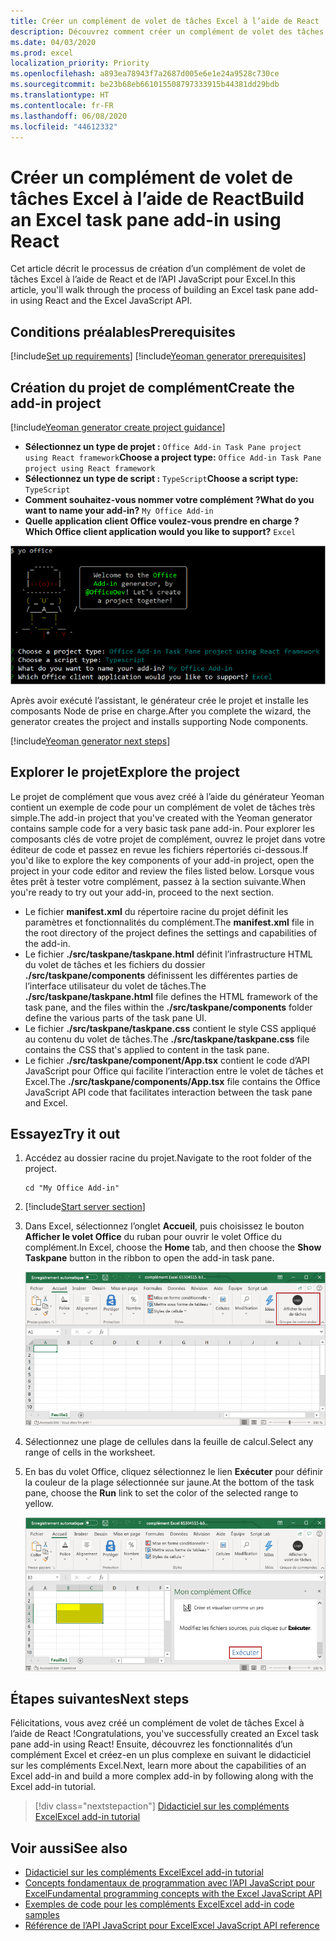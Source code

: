 ```yaml
---
title: Créer un complément de volet de tâches Excel à l’aide de React
description: Découvrez comment créer un complément de volet des tâches Excel simple à l’aide de l’API JavaScript et de React pour Office.
ms.date: 04/03/2020
ms.prod: excel
localization_priority: Priority
ms.openlocfilehash: a893ea78943f7a2687d005e6e1e24a9528c730ce
ms.sourcegitcommit: be23b68eb661015508797333915b44381dd29bdb
ms.translationtype: HT
ms.contentlocale: fr-FR
ms.lasthandoff: 06/08/2020
ms.locfileid: "44612332"
---
```

# <a name="build-an-excel-task-pane-add-in-using-react"></a><span data-ttu-id="727e9-103">Créer un complément de volet de tâches Excel à l’aide de React</span><span class="sxs-lookup"><span data-stu-id="727e9-103">Build an Excel task pane add-in using React</span></span>

<span data-ttu-id="727e9-104">Cet article décrit le processus de création d’un complément de volet de tâches Excel à l’aide de React et de l’API JavaScript pour Excel.</span><span class="sxs-lookup"><span data-stu-id="727e9-104">In this article, you'll walk through the process of building an Excel task pane add-in using React and the Excel JavaScript API.</span></span>

## <a name="prerequisites"></a><span data-ttu-id="727e9-105">Conditions préalables</span><span class="sxs-lookup"><span data-stu-id="727e9-105">Prerequisites</span></span>

[!include[Set up requirements](../includes/set-up-dev-environment-beforehand.md)]
[!include[Yeoman generator prerequisites](../includes/quickstart-yo-prerequisites.md)]

## <a name="create-the-add-in-project"></a><span data-ttu-id="727e9-106">Création du projet de complément</span><span class="sxs-lookup"><span data-stu-id="727e9-106">Create the add-in project</span></span>

[!include[Yeoman generator create project guidance](../includes/yo-office-command-guidance.md)]

- <span data-ttu-id="727e9-107">**Sélectionnez un type de projet :** `Office Add-in Task Pane project using React framework`</span><span class="sxs-lookup"><span data-stu-id="727e9-107">**Choose a project type:** `Office Add-in Task Pane project using React framework`</span></span>
- <span data-ttu-id="727e9-108">**Sélectionnez un type de script :** `TypeScript`</span><span class="sxs-lookup"><span data-stu-id="727e9-108">**Choose a script type:** `TypeScript`</span></span>
- <span data-ttu-id="727e9-109">**Comment souhaitez-vous nommer votre complément ?**</span><span class="sxs-lookup"><span data-stu-id="727e9-109">**What do you want to name your add-in?**</span></span> `My Office Add-in`
- <span data-ttu-id="727e9-110">**Quelle application client Office voulez-vous prendre en charge ?**</span><span class="sxs-lookup"><span data-stu-id="727e9-110">**Which Office client application would you like to support?**</span></span> `Excel`

![Générateur Yeoman](../images/yo-office-excel-react-2.png)

<span data-ttu-id="727e9-112">Après avoir exécuté l’assistant, le générateur crée le projet et installe les composants Node de prise en charge.</span><span class="sxs-lookup"><span data-stu-id="727e9-112">After you complete the wizard, the generator creates the project and installs supporting Node components.</span></span>

[!include[Yeoman generator next steps](../includes/yo-office-next-steps.md)]

## <a name="explore-the-project"></a><span data-ttu-id="727e9-113">Explorer le projet</span><span class="sxs-lookup"><span data-stu-id="727e9-113">Explore the project</span></span>

<span data-ttu-id="727e9-114">Le projet de complément que vous avez créé à l’aide du générateur Yeoman contient un exemple de code pour un complément de volet de tâches très simple.</span><span class="sxs-lookup"><span data-stu-id="727e9-114">The add-in project that you've created with the Yeoman generator contains sample code for a very basic task pane add-in.</span></span> <span data-ttu-id="727e9-115">Pour explorer les composants clés de votre projet de complément, ouvrez le projet dans votre éditeur de code et passez en revue les fichiers répertoriés ci-dessous.</span><span class="sxs-lookup"><span data-stu-id="727e9-115">If you'd like to explore the key components of your add-in project, open the project in your code editor and review the files listed below.</span></span> <span data-ttu-id="727e9-116">Lorsque vous êtes prêt à tester votre complément, passez à la section suivante.</span><span class="sxs-lookup"><span data-stu-id="727e9-116">When you're ready to try out your add-in, proceed to the next section.</span></span>

- <span data-ttu-id="727e9-117">Le fichier **manifest.xml** du répertoire racine du projet définit les paramètres et fonctionnalités du complément.</span><span class="sxs-lookup"><span data-stu-id="727e9-117">The **manifest.xml** file in the root directory of the project defines the settings and capabilities of the add-in.</span></span>
- <span data-ttu-id="727e9-118">Le fichier **./src/taskpane/taskpane.html** définit l’infrastructure HTML du volet de tâches et les fichiers du dossier **./src/taskpane/components** définissent les différentes parties de l’interface utilisateur du volet de tâches.</span><span class="sxs-lookup"><span data-stu-id="727e9-118">The **./src/taskpane/taskpane.html** file defines the HTML framework of the task pane, and the files within the **./src/taskpane/components** folder define the various parts of the task pane UI.</span></span>
- <span data-ttu-id="727e9-119">Le fichier **./src/taskpane/taskpane.css** contient le style CSS appliqué au contenu du volet de tâches.</span><span class="sxs-lookup"><span data-stu-id="727e9-119">The **./src/taskpane/taskpane.css** file contains the CSS that's applied to content in the task pane.</span></span>
- <span data-ttu-id="727e9-120">Le fichier **./src/taskpane/component/App.tsx** contient le code d’API JavaScript pour Office qui facilite l’interaction entre le volet de tâches et Excel.</span><span class="sxs-lookup"><span data-stu-id="727e9-120">The **./src/taskpane/components/App.tsx** file contains the Office JavaScript API code that facilitates interaction between the task pane and Excel.</span></span>

## <a name="try-it-out"></a><span data-ttu-id="727e9-121">Essayez</span><span class="sxs-lookup"><span data-stu-id="727e9-121">Try it out</span></span>

1. <span data-ttu-id="727e9-122">Accédez au dossier racine du projet.</span><span class="sxs-lookup"><span data-stu-id="727e9-122">Navigate to the root folder of the project.</span></span>

    ```command&nbsp;line
    cd "My Office Add-in"
    ```

2. [!include[Start server section](../includes/quickstart-yo-start-server-excel.md)] 

3. <span data-ttu-id="727e9-123">Dans Excel, sélectionnez l’onglet **Accueil**, puis choisissez le bouton **Afficher le volet Office** du ruban pour ouvrir le volet Office du complément.</span><span class="sxs-lookup"><span data-stu-id="727e9-123">In Excel, choose the **Home** tab, and then choose the **Show Taskpane** button in the ribbon to open the add-in task pane.</span></span>

    ![Bouton Complément Excel](../images/excel-quickstart-addin-3b.png)

4. <span data-ttu-id="727e9-125">Sélectionnez une plage de cellules dans la feuille de calcul.</span><span class="sxs-lookup"><span data-stu-id="727e9-125">Select any range of cells in the worksheet.</span></span>

5. <span data-ttu-id="727e9-126">En bas du volet Office, cliquez sélectionnez le lien **Exécuter** pour définir la couleur de la plage sélectionnée sur jaune.</span><span class="sxs-lookup"><span data-stu-id="727e9-126">At the bottom of the task pane, choose the **Run** link to set the color of the selected range to yellow.</span></span>

    ![Complément Excel](../images/excel-quickstart-addin-3c.png)

## <a name="next-steps"></a><span data-ttu-id="727e9-128">Étapes suivantes</span><span class="sxs-lookup"><span data-stu-id="727e9-128">Next steps</span></span>

<span data-ttu-id="727e9-129">Félicitations, vous avez créé un complément de volet de tâches Excel à l’aide de React !</span><span class="sxs-lookup"><span data-stu-id="727e9-129">Congratulations, you've successfully created an Excel task pane add-in using React!</span></span> <span data-ttu-id="727e9-130">Ensuite, découvrez les fonctionnalités d’un complément Excel et créez-en un plus complexe en suivant le didacticiel sur les compléments Excel.</span><span class="sxs-lookup"><span data-stu-id="727e9-130">Next, learn more about the capabilities of an Excel add-in and build a more complex add-in by following along with the Excel add-in tutorial.</span></span>

> [!div class="nextstepaction"]
> [<span data-ttu-id="727e9-131">Didacticiel sur les compléments Excel</span><span class="sxs-lookup"><span data-stu-id="727e9-131">Excel add-in tutorial</span></span>](../tutorials/excel-tutorial.md)

## <a name="see-also"></a><span data-ttu-id="727e9-132">Voir aussi</span><span class="sxs-lookup"><span data-stu-id="727e9-132">See also</span></span>

* [<span data-ttu-id="727e9-133">Didacticiel sur les compléments Excel</span><span class="sxs-lookup"><span data-stu-id="727e9-133">Excel add-in tutorial</span></span>](../tutorials/excel-tutorial-create-table.md)
* [<span data-ttu-id="727e9-134">Concepts fondamentaux de programmation avec l’API JavaScript pour Excel</span><span class="sxs-lookup"><span data-stu-id="727e9-134">Fundamental programming concepts with the Excel JavaScript API</span></span>](../excel/excel-add-ins-core-concepts.md)
* [<span data-ttu-id="727e9-135">Exemples de code pour les compléments Excel</span><span class="sxs-lookup"><span data-stu-id="727e9-135">Excel add-in code samples</span></span>](https://developer.microsoft.com/office/gallery/?filterBy=Samples,Excel)
* [<span data-ttu-id="727e9-136">Référence de l’API JavaScript pour Excel</span><span class="sxs-lookup"><span data-stu-id="727e9-136">Excel JavaScript API reference</span></span>](../reference/overview/excel-add-ins-reference-overview.md)
